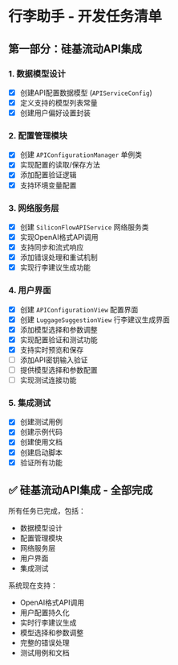 # 行李助手 - 开发任务清单

## 第一部分：硅基流动API集成

### 1. 数据模型设计
- [x] 创建API配置数据模型 (`APIServiceConfig`)
- [x] 定义支持的模型列表常量
- [x] 创建用户偏好设置封装

### 2. 配置管理模块
- [x] 创建 `APIConfigurationManager` 单例类
- [x] 实现配置的读取/保存方法
- [x] 添加配置验证逻辑
- [x] 支持环境变量配置

### 3. 网络服务层
- [x] 创建 `SiliconFlowAPIService` 网络服务类
- [x] 实现OpenAI格式API调用
- [x] 支持同步和流式响应
- [x] 添加错误处理和重试机制
- [x] 实现行李建议生成功能

### 4. 用户界面
- [x] 创建 `APIConfigurationView` 配置界面
- [x] 创建 `LuggageSuggestionView` 行李建议生成界面
- [x] 添加模型选择和参数调整
- [x] 实现配置验证和测试功能
- [x] 支持实时预览和保存
- [ ] 添加API密钥输入验证
- [ ] 提供模型选择和参数配置
- [ ] 实现测试连接功能

### 5. 集成测试
- [x] 创建测试用例
- [x] 创建示例代码
- [x] 创建使用文档
- [x] 创建启动脚本
- [x] 验证所有功能

## ✅ 硅基流动API集成 - 全部完成

所有任务已完成，包括：
- 数据模型设计
- 配置管理模块
- 网络服务层
- 用户界面
- 集成测试

系统现在支持：
- OpenAI格式API调用
- 用户配置持久化
- 实时行李建议生成
- 模型选择和参数调整
- 完整的错误处理
- 测试用例和文档

